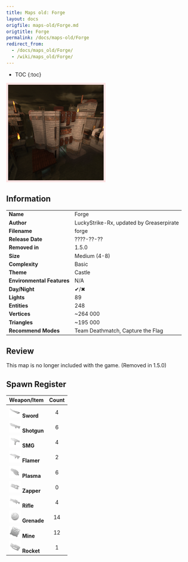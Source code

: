 ```yaml
---
title: Maps old: Forge
layout: docs
origfile: maps-old/Forge.md
origtitle: Forge
permalink: /docs/maps-old/Forge
redirect_from:
  - /docs/maps_old/Forge/
  - /wiki/maps_old/Forge/
---
```

* TOC
{:toc}
<img style='border:5px solid #ffe0e0e0' src="../images/maps-old/forge.png" width="256px" />

## Information

|                            |                                          |
|----------------------------|------------------------------------------|
| **Name**                   | Forge                                    |
| **Author**                 | LuckyStrike-Rx, updated by Greaserpirate |
| **Filename**               | forge                                    |
| **Release Date**           | ????-??-??                               |
| **Removed in**             | 1.5.0                                    |
| **Size**                   | Medium (4-8)                             |
| **Complexity**             | Basic                                    |
| **Theme**                  | Castle                                   |
| **Environmental Features** | N/A                                      |
| **Day/Night**              | ✔/✖                                      |
| **Lights**                 | 89                                       |
| **Entities**               | 248                                      |
| **Vertices**               | ~264 000                                 |
| **Triangles**              | ~195 000                                 |
| **Recommend Modes**        | Team Deathmatch, Capture the Flag        |

## Review

This map is no longer included with the game. (Removed in 1.5.0)

## Spawn Register

| Weapon/Item                                                         | Count |
|---------------------------------------------------------------------|:-----:|
| <img src="../images/weapons/sword.png" width="32px"/> **Sword**     |   4   |
| <img src="../images/weapons/shotgun.png" width="32px"/> **Shotgun** |   6   |
| <img src="../images/weapons/smg.png" width="32px"/> **SMG**         |   4   |
| <img src="../images/weapons/flamer.png" width="32px"/> **Flamer**   |   2   |
| <img src="../images/weapons/plasma.png" width="32px"/> **Plasma**   |   6   |
| <img src="../images/weapons/zapper.png" width="32px"/> **Zapper**   |   0   |
| <img src="../images/weapons/rifle.png" width="32px"/> **Rifle**     |   4   |
| <img src="../images/weapons/grenade.png" width="32px"/> **Grenade** |  14   |
| <img src="../images/weapons/mine.png" width="32px"/> **Mine**       |  12   |
| <img src="../images/weapons/rocket.png" width="32px"/> **Rocket**   |   1   |
